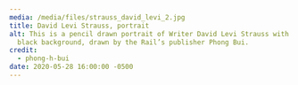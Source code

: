 ```yaml
---
media: /media/files/strauss_david_levi_2.jpg
title: David Levi Strauss, portrait
alt: This is a pencil drawn portrait of Writer David Levi Strauss with a shaded
  black background, drawn by the Rail’s publisher Phong Bui.
credit:
  - phong-h-bui
date: 2020-05-28 16:00:00 -0500
---
```

